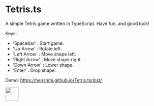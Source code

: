 # Tetris.ts

A simple Tetris game written in TypeScript.
Have fun, and good luck!

Keys:
* 'Spacebar' : Start game.
* 'Up Arrow' : Rotate left.
* 'Left Arrow' : Move shape left.
* 'Right Arrow' : Move shape right.
* 'Down Arrow' : Lower shape.
* 'Enter' : Drop shape.

Demo:
https://henshmi.github.io/Tetris.ts/dist/

<img width="42" src="https://i.ibb.co/Ks01fdj/Screen-Shot-2019-02-02-at-12-51-12.png">
